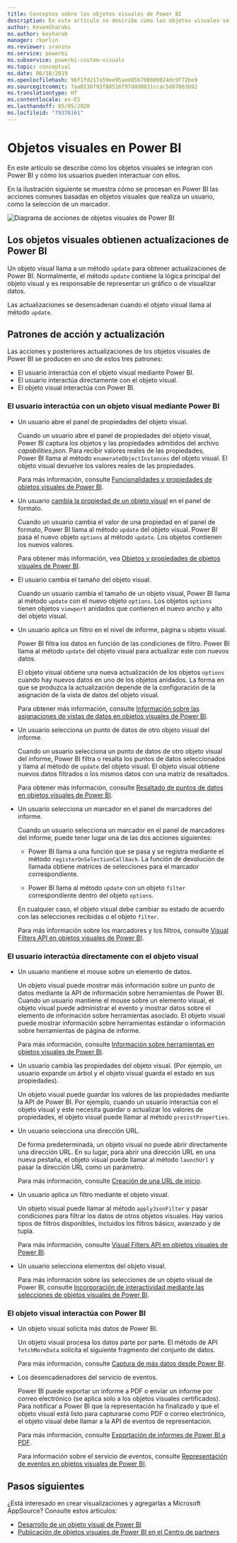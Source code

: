 ```yaml
---
title: Conceptos sobre los objetos visuales de Power BI
description: En este artículo se describe cómo los objetos visuales se integran con Power BI y cómo los usuarios pueden interactuar con ellos.
author: KesemSharabi
ms.author: kesharab
manager: rkarlin
ms.reviewer: sranins
ms.service: powerbi
ms.subservice: powerbi-custom-visuals
ms.topic: conceptual
ms.date: 06/18/2019
ms.openlocfilehash: 96f1fd217a59ee95aed05b790800024dc9f72be9
ms.sourcegitcommit: 7aa0136f93f88516f97ddd8031ccac5d07863b92
ms.translationtype: HT
ms.contentlocale: es-ES
ms.lasthandoff: 05/05/2020
ms.locfileid: "79378161"
---
```

# <a name="visuals-in-power-bi"></a>Objetos visuales en Power BI

En este artículo se describe cómo los objetos visuales se integran con Power BI y cómo los usuarios pueden interactuar con ellos. 

En la ilustración siguiente se muestra cómo se procesan en Power BI las acciones comunes basadas en objetos visuales que realiza un usuario, como la selección de un marcador.

![Diagrama de acciones de objetos visuales de Power BI](media/power-bi-visuals-concept/visual-concept.svg)

## <a name="visuals-get-updates-from-power-bi"></a>Los objetos visuales obtienen actualizaciones de Power BI

Un objeto visual llama a un método `update` para obtener actualizaciones de Power BI. Normalmente, el método `update` contiene la lógica principal del objeto visual y es responsable de representar un gráfico o de visualizar datos.

Las actualizaciones se desencadenan cuando el objeto visual llama al método `update`.

## <a name="action-and-update-patterns"></a>Patrones de acción y actualización

Las acciones y posteriores actualizaciones de los objetos visuales de Power BI se producen en uno de estos tres patrones:

* El usuario interactúa con el objeto visual mediante Power BI.
* El usuario interactúa directamente con el objeto visual.
* El objeto visual interactúa con Power BI.

### <a name="user-interacts-with-a-visual-through-power-bi"></a>El usuario interactúa con un objeto visual mediante Power BI

* Un usuario abre el panel de propiedades del objeto visual.

    Cuando un usuario abre el panel de propiedades del objeto visual, Power BI captura los objetos y las propiedades admitidos del archivo *capabilities.json*. Para recibir valores reales de las propiedades, Power BI llama al método `enumerateObjectInstances` del objeto visual. El objeto visual devuelve los valores reales de las propiedades.

    Para más información, consulte [Funcionalidades y propiedades de objetos visuales de Power BI](capabilities.md).

* Un usuario [cambia la propiedad de un objeto visual](../../visuals/power-bi-visualization-customize-title-background-and-legend.md) en el panel de formato.

    Cuando un usuario cambia el valor de una propiedad en el panel de formato, Power BI llama al método `update` del objeto visual. Power BI pasa el nuevo objeto `options` al método `update`. Los objetos contienen los nuevos valores.

    Para obtener más información, vea [Objetos y propiedades de objetos visuales de Power BI](objects-properties.md).

* El usuario cambia el tamaño del objeto visual.

    Cuando un usuario cambia el tamaño de un objeto visual, Power BI llama al método `update` con el nuevo objeto `options`. Los objetos `options` tienen objetos `viewport` anidados que contienen el nuevo ancho y alto del objeto visual.

* Un usuario aplica un filtro en el nivel de informe, página u objeto visual.

    Power BI filtra los datos en función de las condiciones de filtro. Power BI llama al método `update` del objeto visual para actualizar este con nuevos datos.

    El objeto visual obtiene una nueva actualización de los objetos `options` cuando hay nuevos datos en uno de los objetos anidados. La forma en que se produzca la actualización depende de la configuración de la asignación de la vista de datos del objeto visual.

    Para obtener más información, consulte [Información sobre las asignaciones de vistas de datos en objetos visuales de Power BI](dataview-mappings.md).

* Un usuario selecciona un punto de datos de otro objeto visual del informe.

    Cuando un usuario selecciona un punto de datos de otro objeto visual del informe, Power BI filtra o resalta los puntos de datos seleccionados y llama al método de `update` del objeto visual. El objeto visual obtiene nuevos datos filtrados o los mismos datos con una matriz de resaltados.

    Para obtener más información, consulte [Resaltado de puntos de datos en objetos visuales de Power BI](highlight.md).

* Un usuario selecciona un marcador en el panel de marcadores del informe.

    Cuando un usuario selecciona un marcador en el panel de marcadores del informe, puede tener lugar una de las dos acciones siguientes:

    * Power BI llama a una función que se pasa y se registra mediante el método `registerOnSelectionCallback`. La función de devolución de llamada obtiene matrices de selecciones para el marcador correspondiente.

    * Power BI llama al método `update` con un objeto `filter` correspondiente dentro del objeto `options`.

    En cualquier caso, el objeto visual debe cambiar su estado de acuerdo con las selecciones recibidas o el objeto `filter`.

    Para más información sobre los marcadores y los filtros, consulte [Visual Filters API en objetos visuales de Power BI](filter-api.md).

### <a name="user-interacts-with-the-visual-directly"></a>El usuario interactúa directamente con el objeto visual

* Un usuario mantiene el mouse sobre un elemento de datos.

    Un objeto visual puede mostrar más información sobre un punto de datos mediante la API de información sobre herramientas de Power BI. Cuando un usuario mantiene el mouse sobre un elemento visual, el objeto visual puede administrar el evento y mostrar datos sobre el elemento de información sobre herramientas asociado. El objeto visual puede mostrar información sobre herramientas estándar o información sobre herramientas de página de informe.

    Para más información, consulte [Información sobre herramientas en objetos visuales de Power BI](add-tooltips.md).

* Un usuario cambia las propiedades del objeto visual. (Por ejemplo, un usuario expande un árbol y el objeto visual guarda el estado en sus propiedades).

    Un objeto visual puede guardar los valores de las propiedades mediante la API de Power BI. Por ejemplo, cuando un usuario interactúa con el objeto visual y este necesita guardar o actualizar los valores de propiedades, el objeto visual puede llamar al método `presistProperties`.

* Un usuario selecciona una dirección URL.

    De forma predeterminada, un objeto visual no puede abrir directamente una dirección URL. En su lugar, para abrir una dirección URL en una nueva pestaña, el objeto visual puede llamar al método `launchUrl` y pasar la dirección URL como un parámetro.

    Para más información, consulte [Creación de una URL de inicio](launch-url.md).

* Un usuario aplica un filtro mediante el objeto visual.

    Un objeto visual puede llamar al método `applyJsonFilter` y pasar condiciones para filtrar los datos de otros objetos visuales. Hay varios tipos de filtros disponibles, incluidos los filtros básico, avanzado y de tupla.

    Para más información, consulte [Visual Filters API en objetos visuales de Power BI](filter-api.md).

* Un usuario selecciona elementos del objeto visual.

    Para más información sobre las selecciones de un objeto visual de Power BI, consulte [Incorporación de interactividad mediante las selecciones de objetos visuales de Power BI](selection-api.md).

### <a name="visual-interacts-with-power-bi"></a>El objeto visual interactúa con Power BI

* Un objeto visual solicita más datos de Power BI.

    Un objeto visual procesa los datos parte por parte. El método de API `fetchMoreData` solicita el siguiente fragmento del conjunto de datos.

    Para más información, consulte [Captura de más datos desde Power BI](fetch-more-data.md).

* Los desencadenadores del servicio de eventos.

    Power BI puede exportar un informe a PDF o enviar un informe por correo electrónico (se aplica solo a los objetos visuales certificados). Para notificar a Power BI que la representación ha finalizado y que el objeto visual está listo para capturarse como PDF o correo electrónico, el objeto visual debe llamar a la API de eventos de representación.

    Para más información, consulte [Exportación de informes de Power BI a PDF](../../consumer/end-user-pdf.md).

    Para información sobre el servicio de eventos, consulte [Representación de eventos en objetos visuales de Power BI](event-service.md).

## <a name="next-steps"></a>Pasos siguientes

¿Está interesado en crear visualizaciones y agregarlas a Microsoft AppSource?  Consulte estos artículos:

* [Desarrollo de un objeto visual de Power BI](./custom-visual-develop-tutorial.md)
* [Publicación de objetos visuales de Power BI en el Centro de partners](office-store.md)
